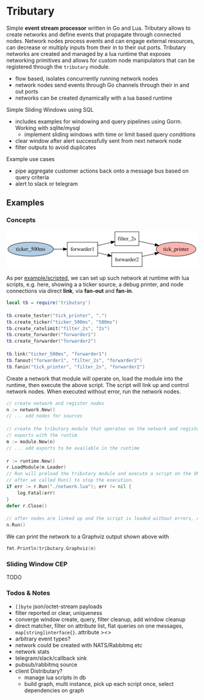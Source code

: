 # Tributary

Simple **event stream processor** written in Go and Lua. Tributary allows to create networks and
define events that propagate through connected nodes. Network nodes process events and can engage
external resources, can decrease or multiply inputs from their in to their out ports. Tributary
networks are created and managed by a lua runtime that exposes networking primitives and allows
for custom node manipulators that can be registered through the `tributary` module.

- flow based, isolates concurrently running network nodes
- network nodes send events through Go channels through their in and out ports
- networks can be created dynamically with a lua based runtime

Simple Sliding Windows using SQL
- includes examples for windowing and query pipelines using Gorm. Working with sqlite/mysql
  - implement sliding windows with time or limit based query conditions
- clear window after alert successfully sent from next network node
- filter outputs to avoid duplicates

Example use cases
- pipe aggregate customer actions back onto a message bus based on query criteria
- alert to slack or telegram

## Examples

### Concepts

![network](./example/scripted/network.svg)

As per [example/scripted](example/scripted/network.lua), we can set up such network at runtime
with lua scripts, e.g. here, showing a a ticker source, a debug printer, and node connections via
direct **link**, via **fan-out** and **fan-in**.

```lua
local tb = require('tributary')

tb.create_tester("tick_printer", ".")
tb.create_ticker("ticker_500ms", "500ms")
tb.create_ratelimit("filter_2s", "2s")
tb.create_forwarder("forwarder1")
tb.create_forwarder("forwarder2")

tb.link("ticker_500ms", "forwarder1")
tb.fanout("forwarder1", "filter_2s", "forwarder2")
tb.fanin("tick_printer", "filter_2s", "forwarder2")
```

Create a network that module will operate on, load the module into the runtime, then execute the
above script. The script will link up and control network nodes. When executed without error, run
the network nodes.

```go
// create network and register nodes
n := network.New()
// ... add nodes for sources

// create the tributary module that operates on the network and register the tributary module
// exports with the runtim
m := module.New(n)
// ... add exports to be available in the runtime

r := runtime.New()
r.LoadModule(m.Loader)
// Run will preload the tributary module and execute a script on the VM. We can close it
// after we called Run() to stop the execution.
if err := r.Run("./network.lua"); err != nil {
	log.Fatal(err)
}
defer r.Close()

// after nodes are linked up and the script is loaded without errors, run the network
n.Run()
```

We can print the network to a Graphviz output shown above with

```go
fmt.Println(tributary.Graphviz(n)
```

### Sliding Window CEP

TODO

### Todos & Notes

- `[]byte` json/octet-stream payloads
- filter reported or clear, uniqueness
- converge window create, query, filter cleanup, add window cleanup
- direct matcher, filter on attribute list, flat queries on one messages, `map[string]interface{}`. attribute ><>
- arbitrary event types?
- network could be created with NATS/Rabbitmq etc
- network stats
- telegram/slack/callback sink
- pubsub/rabbitmq source
- client Distributary?
	- manage lua scripts in db
	- build graph, multi instance, pick up each script once, select dependencies on graph
